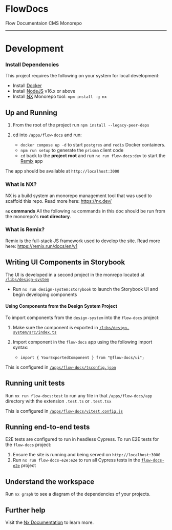 

# FlowDocs

Flow Documentaion CMS Monorepo

---

# Development

### Install Dependencies

This project requires the following on your system for local development:
-  Install [Docker](https://docs.docker.com/get-docker/)
-  Install [NodeJS](https://nodejs.org/en/download/) v16.x or above
-  Install [NX](https://nx.dev/) Monorepo tool: `npm install -g nx`

## Up and Running

1) From the root of the project run `npm install --legacy-peer-deps`
2) cd into `/apps/flow-docs` and run:

    - `docker compose up -d` to start `postgres` and `redis` Docker containers. 
    - `npm run setup` to generate the `prisma` client code
    - `cd` back to the **project root** and run `nx run flow-docs:dev` to start the [Remix](https://remix.run/) app

The app should be available at `http://localhost:3000`


### What is NX?
NX is a build system an monorepo management tool that was used to scaffold this repo.
Read more here: https://nx.dev/

**`nx` commands**
All the following `nx` commands in this doc should be run from the monorepo's **root directory**.

### What is Remix?
Remix is the full-stack JS framework used to develop the site.
Read more here: https://remix.run/docs/en/v1

## Writing UI Components in Storybook

The UI is developed in a second project in the monrepo located at [`/libs/design-system`](https://github.com/onflow/next-docs-v1/tree/main/libs/design-system)
- Run `nx run design-system:storybook` to launch the Storybook UI and begin developing components

#### Using Components from the Design System Project


To import components from the `design-system` into the `flow-docs` project:

1) Make sure the component is exported in [`/libs/design-system/src/index.ts`](https://github.com/onflow/next-docs-v1/blob/main/libs/design-system/src/index.ts)
2) Import component in the `flow-docs` app using the following import syntax:
   
   - `import { YourExportedComponent } from "@flow-docs/ui";`

This is configured in [`/apps/flow-docs/tsconfig.json`](https://github.com/onflow/next-docs-v1/blob/main/apps/flow-docs/tsconfig.json)

## Running unit tests

Run `nx run flow-docs:test` to run any file in that `/apps/flow-docs/app` directory with the extension `.test.ts` or `.test.tsx`

This is configured in [`/apps/flow-docs/vitest.config.js`](https://github.com/onflow/next-docs-v1/blob/main/apps/flow-docs/vitest.config.json)

## Running end-to-end tests

E2E tests are configured to run in headless Cypress. To run E2E tests for the `flow-docs` project: 

1) Ensure the site is running and being served on `http://localhost:3000`
2) Run `nx run flow-docs-e2e:e2e` to run all Cypress tests in the [`flow-docs-e2e`](https://github.com/onflow/next-docs-v1/tree/main/apps/flow-docs-e2e) project

## Understand the workspace

Run `nx graph` to see a diagram of the dependencies of your projects.

## Further help

Visit the [Nx Documentation](https://nx.dev) to learn more.

